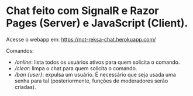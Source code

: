 # Chat feito com SignalR e Razor Pages (Server) e JavaScript (Client).
Acesse o webapp em: https://not-reksa-chat.herokuapp.com/

Comandos:
- */online*: lista todos os usuários ativos para quem solicita o comando.
- */clear*: limpa o chat para quem solicita o comando.
- */ban {user}*: expulsa um usuário. É necessário que seja usada uma senha para tal (posteriormente, funções de moderadores serão criadas). 
